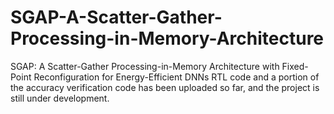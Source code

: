 # SGAP-A-Scatter-Gather-Processing-in-Memory-Architecture
SGAP: A Scatter-Gather Processing-in-Memory Architecture with Fixed-Point Reconfiguration for Energy-Efficient DNNs
RTL code and a portion of the accuracy verification code has been uploaded so far, and the project is still under development.
